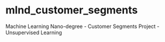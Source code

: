 # mlnd_customer_segments
Machine Learning Nano-degree - Customer Segments Project - Unsupervised Learning
